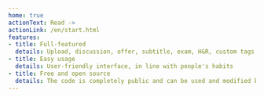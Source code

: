 ```yaml
---
home: true
actionText: Read ->
actionLink: /en/start.html
features:
- title: Full-featured
  details: Upload, discussion, offer, subtitle, exam, H&R, custom tags, advertisement, forum, i18n, and more...
- title: Easy usage
  details: User-friendly interface, in line with people's habits
- title: Free and open source
  details: The code is completely public and can be used and modified by anyone without paying for it
---
```


<SocialAccount></SocialAccount>

<ArticleTopAd></ArticleTopAd>